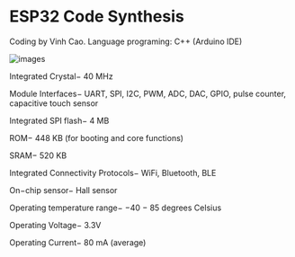 
# ESP32 Code Synthesis

Coding by Vinh Cao.
Language programing: C++ (Arduino IDE)


![images](https://i0.wp.com/randomnerdtutorials.com/wp-content/uploads/2022/10/espressif-logo.png?resize=300%2C60&quality=100&strip=all&ssl=1)

Integrated Crystal− 40 MHz

Module Interfaces− UART, SPI, I2C, PWM, ADC, DAC, GPIO, pulse counter, capacitive touch sensor

Integrated SPI flash− 4 MB

ROM− 448 KB (for booting and core functions)

SRAM− 520 KB

Integrated Connectivity Protocols− WiFi, Bluetooth, BLE

On−chip sensor− Hall sensor

Operating temperature range− −40 − 85 degrees Celsius

Operating Voltage− 3.3V

Operating Current− 80 mA (average)
